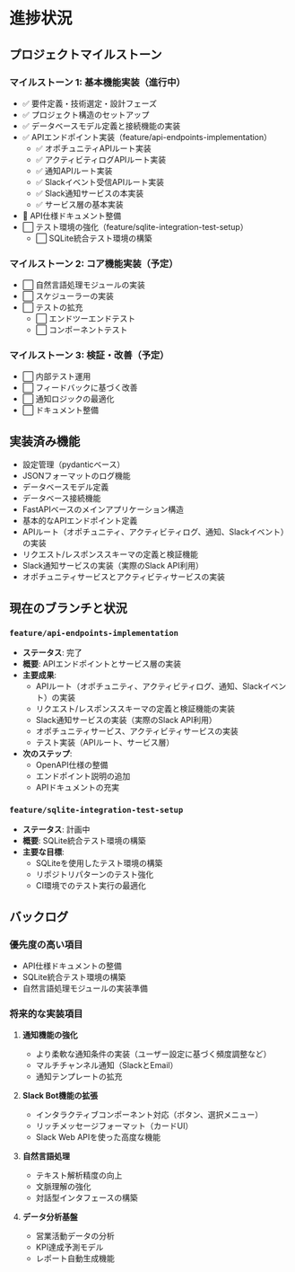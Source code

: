 # 進捗状況

## プロジェクトマイルストーン

### マイルストーン 1: 基本機能実装（進行中）
- ✅ 要件定義・技術選定・設計フェーズ
- ✅ プロジェクト構造のセットアップ
- ✅ データベースモデル定義と接続機能の実装
- ✅ APIエンドポイント実装（feature/api-endpoints-implementation）
  - ✅ オポチュニティAPIルート実装
  - ✅ アクティビティログAPIルート実装
  - ✅ 通知APIルート実装
  - ✅ Slackイベント受信APIルート実装
  - ✅ Slack通知サービスの本実装
  - ✅ サービス層の基本実装
- 🔄 API仕様ドキュメント整備
- ⬜ テスト環境の強化（feature/sqlite-integration-test-setup）
  - ⬜ SQLite統合テスト環境の構築

### マイルストーン 2: コア機能実装（予定）
- ⬜ 自然言語処理モジュールの実装
- ⬜ スケジューラーの実装
- ⬜ テストの拡充
  - ⬜ エンドツーエンドテスト
  - ⬜ コンポーネントテスト

### マイルストーン 3: 検証・改善（予定）
- ⬜ 内部テスト運用
- ⬜ フィードバックに基づく改善
- ⬜ 通知ロジックの最適化
- ⬜ ドキュメント整備

## 実装済み機能
- 設定管理（pydanticベース）
- JSONフォーマットのログ機能
- データベースモデル定義
- データベース接続機能
- FastAPIベースのメインアプリケーション構造
- 基本的なAPIエンドポイント定義
- APIルート（オポチュニティ、アクティビティログ、通知、Slackイベント）の実装
- リクエスト/レスポンススキーマの定義と検証機能
- Slack通知サービスの実装（実際のSlack API利用）
- オポチュニティサービスとアクティビティサービスの実装

## 現在のブランチと状況

### `feature/api-endpoints-implementation`
- **ステータス**: 完了
- **概要**: APIエンドポイントとサービス層の実装
- **主要成果**:
  - APIルート（オポチュニティ、アクティビティログ、通知、Slackイベント）の実装
  - リクエスト/レスポンススキーマの定義と検証機能の実装
  - Slack通知サービスの実装（実際のSlack API利用）
  - オポチュニティサービス、アクティビティサービスの実装
  - テスト実装（APIルート、サービス層）
- **次のステップ**:
  - OpenAPI仕様の整備
  - エンドポイント説明の追加
  - APIドキュメントの充実

### `feature/sqlite-integration-test-setup`
- **ステータス**: 計画中
- **概要**: SQLite統合テスト環境の構築
- **主要な目標**:
  - SQLiteを使用したテスト環境の構築
  - リポジトリパターンのテスト強化
  - CI環境でのテスト実行の最適化

## バックログ

### 優先度の高い項目
- API仕様ドキュメントの整備
- SQLite統合テスト環境の構築
- 自然言語処理モジュールの実装準備

### 将来的な実装項目
1. **通知機能の強化**
   - より柔軟な通知条件の実装（ユーザー設定に基づく頻度調整など）
   - マルチチャンネル通知（SlackとEmail）
   - 通知テンプレートの拡充

2. **Slack Bot機能の拡張**
   - インタラクティブコンポーネント対応（ボタン、選択メニュー）
   - リッチメッセージフォーマット（カードUI）
   - Slack Web APIを使った高度な機能

3. **自然言語処理**
   - テキスト解析精度の向上
   - 文脈理解の強化
   - 対話型インタフェースの構築

4. **データ分析基盤**
   - 営業活動データの分析
   - KPI達成予測モデル
   - レポート自動生成機能
